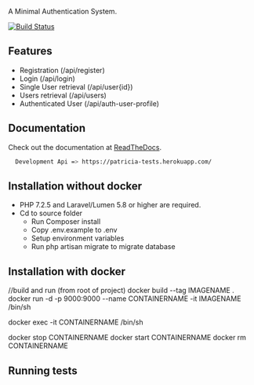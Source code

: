 
A Minimal Authentication System.

[![Build Status](https://travis-ci.org/Lanrey/auth-service.svg?branch=dev)](https://travis-ci.org/Lanrey/auth-service)


## Features
- Registration (/api/register)
- Login (/api/login)
- Single User retrieval (/api/user{id})
- Users retrieval (/api/users)
- Authenticated User (/api/auth-user-profile)


## Documentation
Check out the documentation at [ReadTheDocs](https://documenter.getpostman.com/view/7081137/TVKHVFf5).

```sh
  Development Api => https://patricia-tests.herokuapp.com/
```

## Installation without docker
- PHP 7.2.5 and Laravel/Lumen 5.8 or higher are required.
- Cd to source folder
  - Run Composer install
  - Copy .env.example to .env
  - Setup environment variables
  - Run php artisan migrate to migrate database


## Installation with docker
  //build and run (from root of project)
  docker build --tag IMAGENAME .
  docker run -d -p 9000:9000 --name CONTAINERNAME -it IMAGENAME /bin/sh
     
  docker exec -it CONTAINERNAME /bin/sh

  docker stop CONTAINERNAME
  docker start CONTAINERNAME
  docker rm CONTAINERNAME


## Running tests

